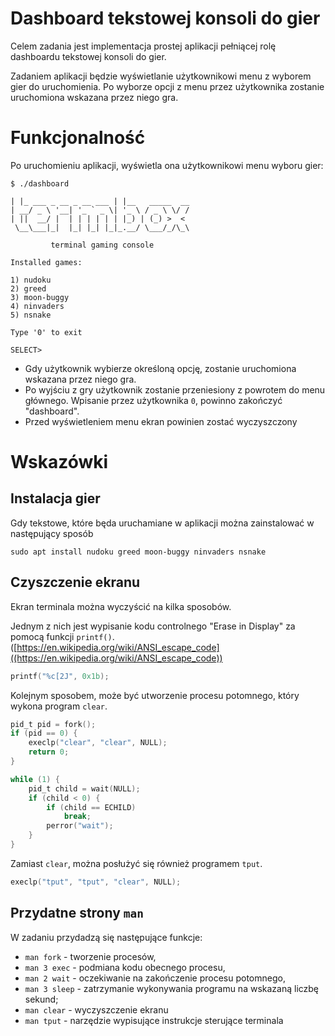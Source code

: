 # Dashboard tekstowej konsoli do gier

Celem zadania jest implementacja prostej aplikacji pełniącej rolę dashboardu
tekstowej konsoli do gier.

Zadaniem aplikacji będzie wyświetlanie użytkownikowi menu z wyborem gier do
uruchomienia. Po wyborze opcji z menu przez użytkownika zostanie uruchomiona
wskazana przez niego gra.

# Funkcjonalność

Po uruchomieniu aplikacji, wyświetla ona użytkownikowi menu wyboru gier:

```
$ ./dashboard

| |_ ___ _ __ _ __ ___ | |__   _____  __
| __/ _ \ '__| '_ ` _ \| '_ \ / _ \ \/ /
| ||  __/ |  | | | | | | |_) | (_) >  < 
 \__\___|_|  |_| |_| |_|_.__/ \___/_/\_\

         terminal gaming console

Installed games:

1) nudoku
2) greed
3) moon-buggy
4) ninvaders
5) nsnake

Type '0' to exit

SELECT>
```

- Gdy użytkownik wybierze określoną opcję, zostanie uruchomiona wskazana
przez niego gra.
- Po wyjściu z gry użytkownik zostanie przeniesiony z powrotem
do menu głównego. Wpisanie przez użytkownika `0`, powinno zakończyć "dashboard".
- Przed wyświetleniem menu ekran powinien zostać wyczyszczony

# Wskazówki

## Instalacja gier

Gdy tekstowe, które będa uruchamiane w aplikacji można zainstalować w
następujący sposób

```console
sudo apt install nudoku greed moon-buggy ninvaders nsnake
```

## Czyszczenie ekranu

Ekran terminala można wyczyścić na kilka sposobów.

Jednym z nich jest wypisanie kodu controlnego "Erase in Display" za pomocą
funkcji `printf()`. ([https://en.wikipedia.org/wiki/ANSI_escape_code]((https://en.wikipedia.org/wiki/ANSI_escape_code))

```c
printf("%c[2J", 0x1b);
```

Kolejnym sposobem, może być utworzenie procesu potomnego, który wykona program
`clear`.

```c
pid_t pid = fork();
if (pid == 0) {
    execlp("clear", "clear", NULL);
    return 0;
}

while (1) {
    pid_t child = wait(NULL);
    if (child < 0) {
        if (child == ECHILD)
            break;
        perror("wait");
    }
}
```

Zamiast `clear`, można posłużyć się również programem `tput`.

```c
execlp("tput", "tput", "clear", NULL);
```

## Przydatne strony `man`

W zadaniu przydadzą się następujące funkcje:

- `man fork` - tworzenie procesów,
- `man 3 exec` - podmiana kodu obecnego procesu,
- `man 2 wait` - oczekiwanie na zakończenie procesu potomnego,
- `man 3 sleep` - zatrzymanie wykonywania programu na wskazaną liczbę sekund;
- `man clear` - wyczyszczenie ekranu
- `man tput` - narzędzie wypisujące instrukcje sterujące terminala

